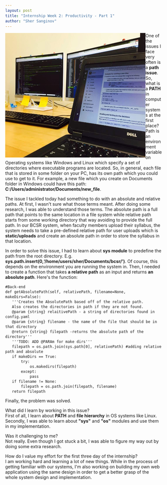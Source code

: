 ```yaml
---
layout: post
title: "Internship Week 2: Productivity - Part 1"
author: "Sher Sanginov"
---
```



<img class="img-responsive" src="/assets/img/intern3.jpg" alt="Drawing" style="width: 450px; height: 400px; display: block; float:left; ">

One of the issues I face very often is a **path issue**. So, what is a **PATH** in computer systems at the first place? Path is an environment variable on Operating systems like Windows and Linux which specify a set of directories where executable programs are located. So, in general, each file that is stored in some folder on your PC, has its own path which you could use to get to it. For example, a new file which you create on Documents folder in Windows could have this path: **C:/Users/administrator/Documents/new_file**.

The issue I tackled today had something to do with an absolute and relative paths. At first, I wasn't sure what those terms meant. After doing some research, I was able to understand those terms. The absolute path is a full path that points to the same location in a file system while relative path starts from some working directory that way avoiding to provide the full path. In our BCSR system, when faculty members upload their syllabus, the system needs to take a pre-defined relative path for user uploads which is **static/uploads** and create an absolute path in order to store the syllabus in that location.

In order to solve this issue, I had to learn about **sys module** to predefine the path from the root directory. E.g. **sys.path.insert(0,‘/home/users/sher/Documents/bcsr/’)**. Of course, this depends on the environment you are running the system in. Then, I needed to create a function that takes **a relative path** as an input and returns **an absolute path**. Here's the function:
```
#Back-end
def getAbsolutePath(self, relativePath, filename=None, makeDirs=False):
   '''Creates the AbsolutePath based off of the relative path.
   Also creates the directories in path if they are not found.
   @param {string} relaitivePath - a string of directories found in config.yaml
   @param {string} filename - the name of the file that should be in that directory
   @return {string} filepath -returns the absolute path of the directory'''
   '''TODO: ADD @PARAm for make dirs'''
   filepath = os.path.join(sys.path[0], relativePath) #adding relative path and absolute
   if makeDirs == True:
       try:
           os.makedirs(filepath)
       except:
           pass
   if filename != None:
       filepath = os.path.join(filepath, filename)
   return filepath
```
Finally, the problem was solved.

What did I learn by working in this issue?
<br>First of all, I learn about **PATH** and **file hierarchy** in OS systems like Linux. Secondly, I was able to learn about **"sys"** and **"os"** modules and use them in my implementation.

Was it challenging to me?<br>
Not really. Even though I got stuck a bit, I was able to figure my way out by doing some extra research.

How do I value my effort for the first three day of the internship?<br>
I am working hard and learning a lot of new things. While in the process of getting familiar with our systems, I'm also working on building my own web application using the same design in order to get a better grasp of the whole system design and implementation.
